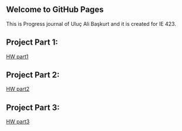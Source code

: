 ## Welcome to GitHub Pages

This is Progress journal of Uluç Ali Başkurt and it is created for IE 423.

## Project Part 1:

[HW part1](https://bu-ie-423.github.io/fall-23-uluc77/IE%20423%20Project%20Part%201%20Final.html)

## Project Part 2: 

[HW part2](https://bu-ie-423.github.io/fall-23-uluc77/IE%20423%20project%20part%202.html)

## Project Part 3:
[HW part3](https://github.com/BU-IE-423/fall-23-uluc77/blob/7d581cf70d1bafd95d124ea39d1318dbb58d8bb1/IE%20423%20HW%203.pdf)
